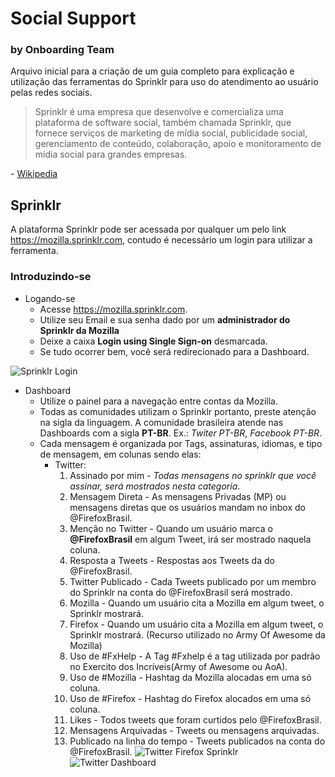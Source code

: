 
# Social Support
### by Onboarding Team

Arquivo inicial para a criação de um guia completo para explicação e utilização das ferramentas do Sprinklr para uso do atendimento ao usuário
pelas redes sociais.

> Sprinklr é uma empresa que desenvolve e comercializa uma plataforma de software social, também chamada Sprinklr, que fornece serviços de marketing de mídia social, publicidade social, gerenciamento de conteúdo, colaboração, apoio e monitoramento de mídia social para grandes empresas.

\- [Wikipedia](https://en.wikipedia.org/wiki/Sprinklr)

##  Sprinklr

  A plataforma Sprinklr pode ser acessada por qualquer um pelo link https://mozilla.sprinklr.com, contudo é necessário um login para utilizar a ferramenta.
  
### Introduzindo-se

- Logando-se
   * Acesse https://mozilla.sprinklr.com.
   * Utilize seu Email e sua senha dado por um **administrador do Sprinklr da Mozilla**
   * Deixe a caixa **Login using Single Sign-on** desmarcada.
   * Se tudo ocorrer bem, você será redirecionado para a Dashboard.

![Sprinklr Login](http://image.prntscr.com/image/47ae29a52bc545bd8e165599a2129dde.png)

- Dashboard
   * Utilize o painel para a navegação entre contas da Mozilla.
   * Todas as comunidades utilizam o Sprinklr portanto, preste atenção na sigla da linguagem. A comunidade brasileira atende
   nas Dashboards com a sigla **PT-BR**. Ex.: *Twiter PT-BR*, *Facebook PT-BR*.
   * Cada mensagem é organizada por Tags, assinaturas, idiomas, e tipo de mensagem, em colunas sendo elas:
     - Twitter:
       1. Assinado por mim - *Todas mensagens no sprinklr que você assinar, será mostrados nesta categoria*.
       2. Mensagem Direta - As mensagens Privadas (MP) ou mensagens diretas que os usuários mandam no inbox do @FirefoxBrasil.
       3. Menção no Twitter - Quando um usuário marca o **@FirefoxBrasil** em algum Tweet, irá ser mostrado naquela coluna.
       4. Resposta a Tweets - Respostas aos Tweets da do @FirefoxBrasil.
       5. Twitter Publicado - Cada Tweets publicado por um membro do Sprinklr na conta do @FirefoxBrasil será mostrado.
       6. Mozilla - Quando um usuário cita a Mozilla em algum tweet, o Sprinklr mostrará.
       7. Firefox - Quando um usuário cita a Mozilla em algum tweet, o Sprinklr mostrará. (Recurso utilizado no Army Of Awesome da Mozilla)
       8. Uso de #FxHelp - A Tag #Fxhelp é a tag utilizada  por padrão no Exercito dos Incríveis(Army of Awesome ou AoA).
       9. Uso de #Mozilla - Hashtag da Mozilla alocadas em uma só coluna.
       10. Uso de #Firefox - Hashtag do Firefox alocados em uma só coluna.
       11. Likes - Todos tweets que foram curtidos pelo @FirefoxBrasil.
       12. Mensagens Arquivadas - Tweets ou mensagens arquivadas.
       13. Publicado na linha do tempo - Tweets publicados na conta do @FirefoxBrasil.
      ![Twitter Firefox Sprinklr](http://image.prntscr.com/image/0bd50cf4017a4a4b97340e3a75ff3318.png)
      ![Twitter Dashboard](http://image.prntscr.com/image/03d3396a0005411f92cf14404ef26961.png)
  
